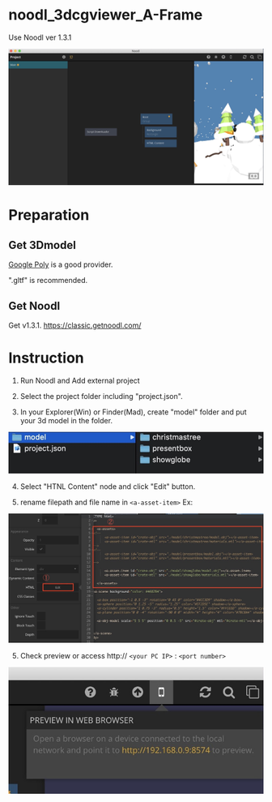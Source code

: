 # noodl_3dcgviewer_A-Frame

Use Noodl ver 1.3.1

![overview](./pic_readme/overview.jpg)

# Preparation

## Get 3Dmodel

[Google Poly](https://poly.google.com/) is a good provider.

".gltf" is recommended.

## Get Noodl

Get v1.3.1.  https://classic.getnoodl.com/

# Instruction

1. Run Noodl and Add external project   

2. Select the project folder including "project.json".

3. In your Explorer(Win) or Finder(Mad), create "model" folder and put your 3d model in the folder.

![folder configuration](./pic_readme/instruction1.jpg)

4. Select "HTNL Content" node and click "Edit" button.

5. rename filepath and file name in ``` <a-asset-item> ```
Ex:   

![modify html code](./pic_readme/instruction2.jpg)


5. Check preview or access http:// ``` <your PC IP> ``` : ```<port number>```

![Server address](./pic_readme/instruction3.jpg)
